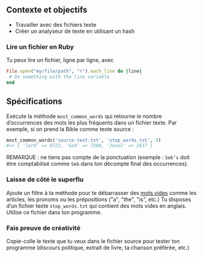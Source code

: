 ## Contexte et objectifs

- Travailler avec des fichiers texte
- Créer un analyseur de texte en utilisant un hash

### Lire un fichier en Ruby

Tu peux lire un fichier, ligne par ligne, avec

```ruby
File.open("my/file/path", "r").each_line do |line|
 # Do something with the line variable
end
```

## Spécifications

Exécute la méthode `most_common_words` qui retourne le nombre d’occurrences des mots les plus fréquents dans un fichier texte. Par exemple, si on prend la Bible comme texte source :

```ruby
most_common_words('source-text.txt', 'stop_words.txt', 3)
#=> { 'lord' => 8722, 'God' => 7380, 'Jesus' => 2617 }
```

REMARQUE : ne tiens pas compte de la ponctuation (exemple : `Seb’s` doit être comptabilisé comme `Seb` dans ton décompte final des occurrences).

### Laisse de côté le superflu

Ajoute un filtre à ta méthode pour te débarrasser des [mots vides](http://en.wikipedia.org/wiki/Stop_words) comme les articles, les pronoms ou les prépositions ("a", "the", "is", etc.) Tu disposes d’un fichier texte `stop_words.txt` qui contient des mots vides en anglais. Utilise ce fichier dans ton programme.

### Fais preuve de créativité

Copie-colle le texte que tu veux dans le fichier source pour tester ton programme (discours politique, extrait de livre, ta chanson préférée, etc.)
